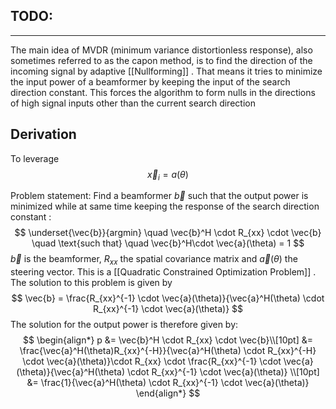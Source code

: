 
TODO: 
- 
___


The main idea of MVDR (minimum variance distortionless response), also sometimes referred  to as the capon method, is to find the direction of the incoming signal by adaptive [[Nullforming]] . That means it tries to minimize the input power of a beamformer by keeping the input of the search direction constant. This forces the algorithm to form nulls in the directions of high signal inputs other than the current search direction 

## Derivation 

To leverage 
$$
\vec{x}_i = a(\theta)
$$

Problem statement: Find a beamformer $\vec{b}$ such that the output power is minimized while at same time keeping the response of the search direction constant :
$$
\underset{\vec{b}}{argmin} \quad \vec{b}^H \cdot R_{xx} \cdot \vec{b} \quad \text{such that} \quad \vec{b}^H\cdot \vec{a}(\theta) = 1
$$
$\vec{b}$ is the beamformer, $R_{xx}$ the spatial covariance matrix and $\vec{a}(\theta)$ the steering vector. This is a  [[Quadratic Constrained Optimization Problem]] . The solution to this problem is given by
$$
\vec{b} = \frac{R_{xx}^{-1} \cdot \vec{a}(\theta)}{\vec{a}^H(\theta) \cdot R_{xx}^{-1} \cdot \vec{a}(\theta)}
$$
The solution for the output power is therefore given by:
$$
\begin{align*}
p 
&= \vec{b}^H \cdot R_{xx} \cdot \vec{b}\\[10pt]
&= \frac{\vec{a}^H(\theta)R_{xx}^{-H}}{\vec{a}^H(\theta) \cdot R_{xx}^{-H} \cdot \vec{a}(\theta)}\cdot R_{xx} \cdot \frac{R_{xx}^{-1} \cdot \vec{a}(\theta)}{\vec{a}^H(\theta) \cdot R_{xx}^{-1} \cdot \vec{a}(\theta)} \\[10pt]
&=
\frac{1}{\vec{a}^H(\theta) \cdot R_{xx}^{-1} \cdot \vec{a}(\theta)}
\end{align*}
$$
